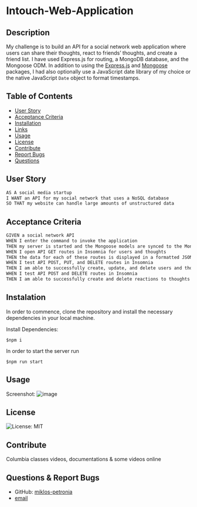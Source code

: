 # Intouch-Web-Application

## Description 
My challenge is to build an API for a social network web application where users can share their thoughts, react to friends’ thoughts, and create a friend list. I have used Express.js for routing, a MongoDB database, and the Mongoose ODM. In addition to using the [Express.js](https://www.npmjs.com/package/express) and [Mongoose](https://www.npmjs.com/package/mongoose) packages, I had also optionally use a JavaScript date library of my choice or the native JavaScript `Date` object to format timestamps.

## Table of Contents
- [User Story](#User-Story)
- [Acceptance Criteria](#Acceptance-Criteria)
- [Installation](#Installation)
- [Links](#Links)
- [Usage](#Usage)
- [License](#License)
- [Contribute](#Contribute)
- [Report Bugs](#Report-Bugs)
- [Questions](#Questions)

## User Story

```md
AS A social media startup
I WANT an API for my social network that uses a NoSQL database
SO THAT my website can handle large amounts of unstructured data
```

## Acceptance Criteria

```md
GIVEN a social network API
WHEN I enter the command to invoke the application
THEN my server is started and the Mongoose models are synced to the MongoDB database
WHEN I open API GET routes in Insomnia for users and thoughts
THEN the data for each of these routes is displayed in a formatted JSON
WHEN I test API POST, PUT, and DELETE routes in Insomnia
THEN I am able to successfully create, update, and delete users and thoughts in my database
WHEN I test API POST and DELETE routes in Insomnia
THEN I am able to successfully create and delete reactions to thoughts and add and remove friends to a user’s friend list
```
## Instalation 
In order to commence, clone the repository and install the necessary dependencies in your local machine. 

Install Dependencies:

`$npm i`

In order to start the server run

`$npm run start`

## Usage
Screenshot:
![image](https://user-images.githubusercontent.com/113649566/222987178-18463aba-49c0-447a-bf11-6698cafde4c0.png)


## License
![License: MIT](https://img.shields.io/badge/License-MIT-yellow.svg) 

## Contribute
Columbia classes videos, documentations & some videos online

## Questions & Report Bugs
- GitHub: [miklos-petronia](https://github.com/miklos-petronia)
- [email](mailto:miklos.petronia@hotmail.com)


